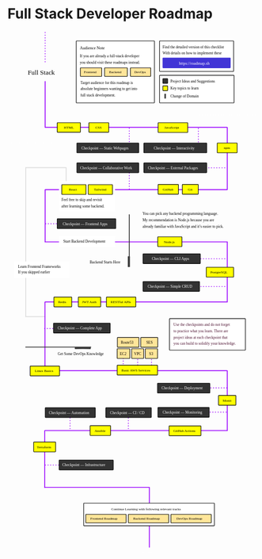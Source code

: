 # Full Stack Developer Roadmap

<link href="style/main.css" rel="stylesheet">

<svg xmlns="http://www.w3.org/2000/svg" xmlns:xlink="http://www.w3.org/1999/xlink" viewBox="273 210 1206 2520" style="font-family: balsamiq"><path d="M571.7488654121705 2303.2177355803096Q512.6424936607712 2303.2177355803096 453.5361219093718 2303.2177355803096" fill="none" stroke="rgb(153,0,255)" stroke-width="4" stroke-linecap="round" stroke-linejoin="round" stroke-dasharray="0.8 12"></path><path d="M857.5361219093718 2049.943093394399Q857.5361219093718 2093.080414487354 857.5361219093718 2136.2177355803096" fill="none" stroke="rgb(153,0,255)" stroke-width="4" stroke-linecap="round" stroke-linejoin="round" stroke-dasharray="0.8 12"></path><path d="M1240.2886071293653 2047.9766090317526Q1287.4123645193686 2047.9766090317526 1334.5361219093718 2047.9766090317526" fill="none" stroke="rgb(153,0,255)" stroke-width="4" stroke-linecap="round" stroke-linejoin="round" stroke-dasharray="0.8 12"></path><path d="M1243.2886071293653 1930.9766090317526Q1290.4123645193686 1930.9766090317526 1337.5361219093718 1930.9766090317526" fill="none" stroke="rgb(153,0,255)" stroke-width="4" stroke-linecap="round" stroke-linejoin="round" stroke-dasharray="0.8 12"></path><path d="M969.5361219093718 1768.5Q969.5361219093718 1803 969.5361219093718 1837.5" fill="none" stroke="rgb(153,0,255)" stroke-width="4" stroke-linecap="round" stroke-linejoin="round" stroke-dasharray="0.8 12"></path><path d="M902.5361219093718 1768.5Q902.5361219093718 1803 902.5361219093718 1837.5" fill="none" stroke="rgb(153,0,255)" stroke-width="4" stroke-linecap="round" stroke-linejoin="round" stroke-dasharray="0.8 12"></path><path d="M832.5361219093718 1762.5Q832.5361219093718 1797 832.5361219093718 1831.5" fill="none" stroke="rgb(153,0,255)" stroke-width="4" stroke-linecap="round" stroke-linejoin="round" stroke-dasharray="0.8 12"></path><path d="M454.76752415733176 1847.7942452326542Q894.3046279664325 1847.7942452326542 1333.8417317755348 1847.7942452326542" fill="none" stroke="rgb(153,0,255)" stroke-width="4" stroke-linecap="round" stroke-linejoin="round" stroke-dasharray="undefined"></path><path d="M556.6666666666666 938.3333333333334Q556.6666666666666 903.0637892829939 556.6666666666666 867.7942452326542" fill="none" stroke="rgb(221,221,221)" stroke-width="4" stroke-linecap="round" stroke-linejoin="round" stroke-dasharray="undefined"></path><path d="M361 1587Q407.58333333333326 1586.8144888468607 454 1587" fill="none" stroke="rgb(221,221,221)" stroke-width="4" stroke-linecap="round" stroke-linejoin="round" stroke-dasharray="undefined"></path><path d="M452.5361219093718 1644.1207086768127Q567.2680609546858 1644.1207086768127 682 1644.1207086768127" fill="none" stroke="rgb(153,0,255)" stroke-width="4" stroke-linecap="round" stroke-linejoin="round" stroke-dasharray="0.8 12"></path><path d="M573.3893878858487 1138.1207086768127Q513.6946939429243 1138.1207086768127 454 1138.1207086768127" fill="none" stroke="rgb(153,0,255)" stroke-width="4" stroke-linecap="round" stroke-linejoin="round" stroke-dasharray="0.8 12"></path><path d="M455 975.4557875581764Q455 1100.6028297220073 455 1225.7498718858383" fill="none" stroke="rgb(153,0,255)" stroke-width="4" stroke-linecap="round" stroke-linejoin="round" stroke-dasharray="undefined"></path><path d="M862 880.2460997825185Q862 926.6834042296655 862 973.1207086768126" fill="none" stroke="rgb(153,0,255)" stroke-width="4" stroke-linecap="round" stroke-linejoin="round" stroke-dasharray="0.8 12"></path><path d="M1196 678.3057395621006Q1196 730.7132241194565 1196 783.1207086768126" fill="none" stroke="rgb(153,0,255)" stroke-width="4" stroke-linecap="round" stroke-linejoin="round" stroke-dasharray="0.8 12"></path><path d="M862 676.9348559937681Q862 730.0277823352903 862 783.1207086768126" fill="none" stroke="rgb(153,0,255)" stroke-width="4" stroke-linecap="round" stroke-linejoin="round" stroke-dasharray="0.8 12"></path><path d="M455 451.0589260765058Q455 562.0294630382529 455 673" fill="none" stroke="rgb(153,0,255)" stroke-width="4" stroke-linecap="round" stroke-linejoin="round" stroke-dasharray="undefined"></path><path d="M457.52388935571037 672.7942452326542Q896.2619446778547 672.7942452326542 1335 672.7942452326542" fill="none" stroke="rgb(153,0,255)" stroke-width="4" stroke-linecap="round" stroke-linejoin="round" stroke-dasharray="undefined"></path><g class="clickable-group" data-group-id="101-css"><rect x="666.35" y="650.35" width="96.3" height="46.3" rx="2" fill="rgb(255,255,0)" fill-opacity="1" stroke="rgb(0,0,0)" stroke-width="2.7"></rect><text x="698" y="679.5" fill="rgb(0,0,0)" font-style="normal" font-weight="normal" font-size="17px"><tspan>CSS</tspan></text></g><g class="clickable-group done" data-group-id="103-javascript"><rect x="1001.35" y="650.35" width="143.3" height="47.3" rx="2" fill="rgb(255,255,0)" fill-opacity="1" stroke="rgb(0,0,0)" stroke-width="2.7"></rect><text x="1032" y="679.5" fill="rgb(0,0,0)" font-style="normal" font-weight="normal" font-size="17px"><tspan>JavaScript</tspan></text></g><g class="clickable-group" data-group-id="100-html"><rect x="513.35" y="650.35" width="112.3" height="46.3" rx="2" fill="rgb(255,255,0)" fill-opacity="1" stroke="rgb(0,0,0)" stroke-width="2.7"></rect><text x="546" y="679.5" fill="rgb(0,0,0)" font-style="normal" font-weight="normal" font-size="17px"><tspan>HTML</tspan></text></g><text x="371" y="418.5" fill="rgb(0,0,0)" font-style="normal" font-weight="normal" font-size="32px"><tspan>Full Stack </tspan></text><g><rect x="1008.35" y="255.35" width="358.3" height="147.3" rx="2" fill="rgb(255,255,255)" fill-opacity="1" stroke="rgb(0,0,0)" stroke-width="2.7"></rect><text x="1023" y="291.5" fill="rgb(0,0,0)" font-style="normal" font-weight="normal" font-size="18px"><tspan>Find the detailed version of this checklist</tspan></text><text x="1023" y="320" fill="rgb(0,0,0)" font-style="normal" font-weight="normal" font-size="18px"><tspan>With details on how to implement these</tspan></text><g class="clickable-group" data-group-id="ext_link:roadmap.sh"><rect x="1024.35" y="337.35" width="326.3" height="48.3" rx="2" fill="rgb(65,53,214)" fill-opacity="1" stroke="rgb(65,53,214)" stroke-width="2.7"></rect><text x="1102" y="369.5" fill="rgb(255,255,255)" font-style="normal" font-weight="normal" font-size="20px"><tspan>https://roadmap.sh</tspan></text></g></g><path d="M455 214.5Q455 290.6471226163271 455 366.7942452326543" fill="none" stroke="rgb(153,0,255)" stroke-width="4" stroke-linecap="round" stroke-linejoin="round" stroke-dasharray="0.8 12"></path><g class="clickable-group" data-group-id="102-checkpoint-static-websites"><rect x="608.35" y="748.35" width="299.3" height="47.3" rx="2" fill="rgb(51,51,51)" fill-opacity="1" stroke="rgb(0,0,0)" stroke-width="2.7"></rect><text x="630" y="779" fill="rgb(255,255,255)" font-style="normal" font-weight="normal" font-size="18px"><tspan>Checkpoint — Static Webpages</tspan></text></g><path d="M454.76752415733176 1225.7942452326542Q895.3695210164376 1225.7942452326542 1335.971517875545 1225.7942452326542" fill="none" stroke="rgb(153,0,255)" stroke-width="4" stroke-linecap="round" stroke-linejoin="round" stroke-dasharray="undefined"></path><g class="clickable-group" data-group-id="104-checkpoint-interactivity"><rect x="932.35" y="748.35" width="304.3" height="47.3" rx="2" fill="rgb(51,51,51)" fill-opacity="1" stroke="rgb(0,0,0)" stroke-width="2.7"></rect><text x="980" y="778.5" fill="rgb(255,255,255)" font-style="normal" font-weight="normal" font-size="18px"><tspan>Checkpoint — Interactivity</tspan></text></g><path d="M1336 674Q1336 823.1629965117395 1336 972.325993023479" fill="none" stroke="rgb(153,0,255)" stroke-width="4" stroke-linecap="round" stroke-linejoin="round" stroke-dasharray="undefined"></path><g class="clickable-group done" data-group-id="105-npm"><rect x="1287.35" y="748.35" width="96.3" height="47.3" rx="2" fill="rgb(255,255,0)" fill-opacity="1" stroke="rgb(0,0,0)" stroke-width="2.7"></rect><text x="1319" y="776.5" fill="rgb(0,0,0)" font-style="normal" font-weight="normal" font-size="17px"><tspan>npm</tspan></text></g><path d="M1105.5361219093718 868.1207086768126Q1218.5339408909576 868.1207086768126 1331.5317598725437 868.1207086768126" fill="none" stroke="rgb(153,0,255)" stroke-width="4" stroke-linecap="round" stroke-linejoin="round" stroke-dasharray="0.8 12"></path><g class="clickable-group" data-group-id="106-external-packages"><rect x="932.35" y="844.35" width="304.3" height="47.3" rx="2" fill="rgb(51,51,51)" fill-opacity="1" stroke="rgb(0,0,0)" stroke-width="2.7"></rect><text x="952" y="875" fill="rgb(255,255,255)" font-style="normal" font-weight="normal" font-size="18px"><tspan>Checkpoint — External Packages</tspan></text></g><path d="M455.0901988726955 973.7942452326542Q895.0450994363473 973.7942452326542 1335 973.7942452326542" fill="none" stroke="rgb(153,0,255)" stroke-width="4" stroke-linecap="round" stroke-linejoin="round" stroke-dasharray="undefined"></path><g class="clickable-group done" data-group-id="107-git"><rect x="1118.35" y="948.35" width="77.3" height="47.3" rx="2" fill="rgb(255,255,0)" fill-opacity="1" stroke="rgb(0,0,0)" stroke-width="2.7"></rect><text x="1146" y="978" fill="rgb(0,0,0)" font-style="normal" font-weight="normal" font-size="17px"><tspan>Git</tspan></text></g><g class="clickable-group done" data-group-id="108-github"><rect x="1001.35" y="948.35" width="98.3" height="47.3" rx="2" fill="rgb(255,255,0)" fill-opacity="1" stroke="rgb(0,0,0)" stroke-width="2.7"></rect><text x="1024" y="978" fill="rgb(0,0,0)" font-style="normal" font-weight="normal" font-size="17px"><tspan>GitHub</tspan></text></g><g class="clickable-group" data-group-id="109-collaborative-work"><rect x="608.35" y="844.35" width="299.3" height="47.3" rx="2" fill="rgb(51,51,51)" fill-opacity="1" stroke="rgb(0,0,0)" stroke-width="2.7"></rect><text x="624" y="876" fill="rgb(255,255,255)" font-style="normal" font-weight="normal" font-size="18px"><tspan>Checkpoint — Collaborative Work</tspan></text></g><rect x="523.35" y="933.35" width="268.3" height="146.3" rx="2" fill="rgb(255,255,255)" fill-opacity="1" stroke="rgb(255,255,255)" stroke-width="2.7"></rect><g class="clickable-group" data-group-id="112-frontend-apps"><rect x="513.35" y="1114.35" width="283.3" height="47.3" rx="2" fill="rgb(51,51,51)" fill-opacity="1" stroke="rgb(0,0,0)" stroke-width="2.7"></rect><text x="540" y="1144.5" fill="rgb(255,255,255)" font-style="normal" font-weight="normal" font-size="18px"><tspan>Checkpoint — Frontend Apps</tspan></text></g><text x="534" y="1029.5" fill="rgb(0,0,0)" font-style="normal" font-weight="normal" font-size="18px"><tspan>Feel free to skip and revisit</tspan></text><g class="clickable-group" data-group-id="111-react"><rect x="535.35" y="949.35" width="117.3" height="47.3" rx="2" fill="rgb(255,255,0)" fill-opacity="1" stroke="rgb(0,0,0)" stroke-width="2.7"></rect><text x="570" y="978.5" fill="rgb(0,0,0)" font-style="normal" font-weight="normal" font-size="17px"><tspan>React</tspan></text></g><g class="clickable-group" data-group-id="110-tailwind"><rect x="663.35" y="949.35" width="117.3" height="47.3" rx="2" fill="rgb(255,255,0)" fill-opacity="1" stroke="rgb(0,0,0)" stroke-width="2.7"></rect><text x="691" y="978.5" fill="rgb(0,0,0)" font-style="normal" font-weight="normal" font-size="17px"><tspan>Tailwind</tspan></text></g><text x="534" y="1059.5" fill="rgb(0,0,0)" font-style="normal" font-weight="normal" font-size="18px"><tspan>after learning some backend.</tspan></text><g class="clickable-group done" data-group-id="113-nodejs"><rect x="999.35" y="1201.35" width="117.3" height="47.3" rx="2" fill="rgb(255,255,0)" fill-opacity="1" stroke="rgb(0,0,0)" stroke-width="2.7"></rect><text x="1029" y="1231" fill="rgb(0,0,0)" font-style="normal" font-weight="normal" font-size="17px"><tspan>Node.js</tspan></text></g><rect x="523.35" y="1198.35" width="268.3" height="51.3" rx="2" fill="rgb(255,255,255)" fill-opacity="1" stroke="rgb(255,255,255)" stroke-width="2.7"></rect><text x="543" y="1230.5" fill="rgb(0,0,0)" font-style="normal" font-weight="normal" font-size="18px"><tspan>Start Backend Development</tspan></text><g><text x="926" y="1096.5" fill="rgb(0,0,0)" font-style="normal" font-weight="normal" font-size="18px"><tspan>You can pick any backend programming language.</tspan></text><text x="926" y="1125.5" fill="rgb(0,0,0)" font-style="normal" font-weight="normal" font-size="18px"><tspan>My recommendation is Node.js because you are</tspan></text><text x="926" y="1156.5" fill="rgb(0,0,0)" font-style="normal" font-weight="normal" font-size="18px"><tspan>already familiar with JavaScript and it’s easier to pick.</tspan></text></g><path d="M1336 1226Q1336 1370.4797043591245 1336 1514.9594087182493" fill="none" stroke="rgb(153,0,255)" stroke-width="4" stroke-linecap="round" stroke-linejoin="round" stroke-dasharray="undefined"></path><path d="M1105.5361219093718 1307.1207086768127Q1220.2680609546858 1307.1207086768127 1335 1307.1207086768127" fill="none" stroke="rgb(153,0,255)" stroke-width="4" stroke-linecap="round" stroke-linejoin="round" stroke-dasharray="0.8 12"></path><g class="clickable-group" data-group-id="114-cli-apps"><rect x="928.35" y="1283.35" width="277.3" height="47.3" rx="2" fill="rgb(51,51,51)" fill-opacity="1" stroke="rgb(0,0,0)" stroke-width="2.7"></rect><text x="971" y="1313.5" fill="rgb(255,255,255)" font-style="normal" font-weight="normal" font-size="18px"><tspan>Checkpoint — CLI Apps</tspan></text></g><g class="clickable-group" data-group-id="115-postgresql"><rect x="1234.35" y="1348.35" width="132.3" height="47.3" rx="2" fill="rgb(255,255,0)" fill-opacity="1" stroke="rgb(0,0,0)" stroke-width="2.7"></rect><text x="1254" y="1378" fill="rgb(0,0,0)" font-style="normal" font-weight="normal" font-size="17px"><tspan>PostgreSQL</tspan></text></g><path d="M1105.5361219093718 1441.1207086768127Q1220.2680609546858 1441.1207086768127 1335 1441.1207086768127" fill="none" stroke="rgb(153,0,255)" stroke-width="4" stroke-linecap="round" stroke-linejoin="round" stroke-dasharray="0.8 12"></path><g class="clickable-group" data-group-id="116-crud"><rect x="928.35" y="1417.35" width="273.3" height="47.3" rx="2" fill="rgb(51,51,51)" fill-opacity="1" stroke="rgb(0,0,0)" stroke-width="2.7"></rect><text x="951" y="1447.5" fill="rgb(255,255,255)" font-style="normal" font-weight="normal" font-size="18px"><tspan>Checkpoint — Simple CRUD</tspan></text></g><path d="M454.76752415733176 1515.7942452326542Q895.3695210164376 1515.7942452326542 1335.971517875545 1515.7942452326542" fill="none" stroke="rgb(153,0,255)" stroke-width="4" stroke-linecap="round" stroke-linejoin="round" stroke-dasharray="undefined"></path><path d="M862 1094.2769850029135Q862 1219.515449089424 862 1344.7539131759347" fill="none" stroke="rgb(51,51,51)" stroke-width="4" stroke-linecap="round" stroke-linejoin="round" stroke-dasharray="undefined"></path><text x="671" y="1329.5" fill="rgb(0,0,0)" font-style="normal" font-weight="normal" font-size="18px"><tspan>Backend Starts Here</tspan></text><path d="M857 1297.0130755790528Q857 1321.169534301266 857 1345.325993023479" fill="none" stroke="rgb(51,51,51)" stroke-width="4" stroke-linecap="round" stroke-linejoin="round" stroke-dasharray="undefined"></path><path d="M859 1297.0130755790528Q859 1321.169534301266 859 1345.325993023479" fill="none" stroke="rgb(51,51,51)" stroke-width="4" stroke-linecap="round" stroke-linejoin="round" stroke-dasharray="undefined"></path><path d="M863 1297.0130755790528Q863 1321.169534301266 863 1345.325993023479" fill="none" stroke="rgb(51,51,51)" stroke-width="4" stroke-linecap="round" stroke-linejoin="round" stroke-dasharray="undefined"></path><g class="clickable-group" data-group-id="117-restful-apis"><rect x="751.35" y="1492.35" width="142.3" height="47.3" rx="2" fill="rgb(255,255,0)" fill-opacity="1" stroke="rgb(0,0,0)" stroke-width="2.7"></rect><text x="772" y="1522" fill="rgb(0,0,0)" font-style="normal" font-weight="normal" font-size="17px"><tspan>RESTful APIs</tspan></text></g><g class="clickable-group" data-group-id="118-jwt-auth"><rect x="615.35" y="1492.35" width="108.3" height="47.3" rx="2" fill="rgb(255,255,0)" fill-opacity="1" stroke="rgb(0,0,0)" stroke-width="2.7"></rect><text x="633" y="1522" fill="rgb(0,0,0)" font-style="normal" font-weight="normal" font-size="17px"><tspan>JWT Auth</tspan></text></g><g class="clickable-group" data-group-id="120-complete-app"><rect x="495.35" y="1618.35" width="274.3" height="47.3" rx="2" fill="rgb(51,51,51)" fill-opacity="1" stroke="rgb(0,0,0)" stroke-width="2.7"></rect><text x="515" y="1648.5" fill="rgb(255,255,255)" font-style="normal" font-weight="normal" font-size="18px"><tspan>Checkpoint — Complete App</tspan></text></g><path d="M454 1517.4557875581763Q454 1682.977893779088 454 1848.5" fill="none" stroke="rgb(153,0,255)" stroke-width="4" stroke-linecap="round" stroke-linejoin="round" stroke-dasharray="undefined"></path><g class="clickable-group done" data-group-id="119-redis"><rect x="497.35" y="1492.35" width="86.3" height="47.3" rx="2" fill="rgb(255,255,0)" fill-opacity="1" stroke="rgb(0,0,0)" stroke-width="2.7"></rect><text x="518" y="1521.5" fill="rgb(0,0,0)" font-style="normal" font-weight="normal" font-size="17px"><tspan>Redis</tspan></text></g><path d="M361 869Q361 1227.8541346381262 361 1587" fill="none" stroke="rgb(221,221,221)" stroke-width="4" stroke-linecap="round" stroke-linejoin="round" stroke-dasharray="undefined"></path><path d="M361 867Q458.49871794871774 866.8148231443565 556 867" fill="none" stroke="rgb(221,221,221)" stroke-width="4" stroke-linecap="round" stroke-linejoin="round" stroke-dasharray="undefined"></path><rect x="304.35" y="1321.35" width="268.3" height="77.3" rx="2" fill="rgb(255,255,255)" fill-opacity="1" stroke="rgb(255,255,255)" stroke-width="2.7"></rect><text x="324" y="1350.5" fill="rgb(0,0,0)" font-style="normal" font-weight="normal" font-size="18px"><tspan>Learn Frontend Frameworks</tspan></text><text x="324" y="1378.5" fill="rgb(0,0,0)" font-style="normal" font-weight="normal" font-size="18px"><tspan>If you skipped earlier</tspan></text><path d="M675.8491796319084 1733.7539131759347Q518.4245898159543 1733.7539131759347 361 1733.7539131759347" fill="none" stroke="rgb(51,51,51)" stroke-width="4" stroke-linecap="round" stroke-linejoin="round" stroke-dasharray="undefined"></path><path d="M674 1737Q636.6563350221927 1736.7764647156214 600 1737" fill="none" stroke="rgb(51,51,51)" stroke-width="4" stroke-linecap="round" stroke-linejoin="round" stroke-dasharray="undefined"></path><path d="M674 1741Q636.6563350221927 1740.7764647156214 600 1741" fill="none" stroke="rgb(51,51,51)" stroke-width="4" stroke-linecap="round" stroke-linejoin="round" stroke-dasharray="undefined"></path><text x="516" y="1773.5" fill="rgb(0,0,0)" font-style="normal" font-weight="normal" font-size="18px"><tspan>Get Some DevOps Knowledge</tspan></text><g class="clickable-group" data-group-id="121-linux-basics"><rect x="382.35" y="1825.35" width="142.3" height="47.3" rx="2" fill="rgb(255,255,0)" fill-opacity="1" stroke="rgb(0,0,0)" stroke-width="2.7"></rect><text x="405" y="1854.5" fill="rgb(0,0,0)" font-style="normal" font-weight="normal" font-size="17px"><tspan>Linux Basics</tspan></text></g><g class="clickable-group" data-group-id="122-basic-aws-services"><rect x="803.35" y="1821.35" width="195.3" height="47.3" rx="2" fill="rgb(255,255,0)" fill-opacity="1" stroke="rgb(0,0,0)" stroke-width="2.7"></rect><text x="824" y="1851" fill="rgb(0,0,0)" font-style="normal" font-weight="normal" font-size="17px"><tspan>Basic AWS Services</tspan></text></g><g class="clickable-group" data-group-id="100-basic-aws-services:ec2"><rect x="803.35" y="1741.35" width="61.3" height="47.3" rx="2" fill="rgb(255,229,153)" fill-opacity="1" stroke="rgb(0,0,0)" stroke-width="2.7"></rect><text x="816" y="1771.5" fill="rgb(0,0,0)" font-style="normal" font-weight="normal" font-size="18px"><tspan>EC2</tspan></text></g><g class="clickable-group" data-group-id="101-basic-aws-services:vpc"><rect x="873.35" y="1741.35" width="58.3" height="47.3" rx="2" fill="rgb(255,229,153)" fill-opacity="1" stroke="rgb(0,0,0)" stroke-width="2.7"></rect><text x="885" y="1772" fill="rgb(0,0,0)" font-style="normal" font-weight="normal" font-size="18px"><tspan>VPC</tspan></text></g><g class="clickable-group" data-group-id="103-basic-aws-services:route53"><rect x="804.35" y="1687.35" width="104.3" height="47.3" rx="2" fill="rgb(255,229,153)" fill-opacity="1" stroke="rgb(0,0,0)" stroke-width="2.7"></rect><text x="821" y="1717.5" fill="rgb(0,0,0)" font-style="normal" font-weight="normal" font-size="18px"><tspan>Route53</tspan></text></g><g class="clickable-group" data-group-id="104-basic-aws-services:ses"><rect x="917.35" y="1687.35" width="82.3" height="47.3" rx="2" fill="rgb(255,229,153)" fill-opacity="1" stroke="rgb(0,0,0)" stroke-width="2.7"></rect><text x="944" y="1717.5" fill="rgb(0,0,0)" font-style="normal" font-weight="normal" font-size="18px"><tspan>SES</tspan></text></g><g class="clickable-group" data-group-id="102-basic-aws-services:s3"><rect x="939.35" y="1741.35" width="59.3" height="47.3" rx="2" fill="rgb(255,229,153)" fill-opacity="1" stroke="rgb(0,0,0)" stroke-width="2.7"></rect><text x="958" y="1771.5" fill="rgb(0,0,0)" font-style="normal" font-weight="normal" font-size="18px"><tspan>S3</tspan></text></g><path d="M1336 1848Q1336 1992.4797043591245 1336 2136.9594087182495" fill="none" stroke="rgb(153,0,255)" stroke-width="4" stroke-linecap="round" stroke-linejoin="round" stroke-dasharray="undefined"></path><g class="clickable-group" data-group-id="127-ci-cd"><rect x="748.35" y="2026.35" width="220.3" height="47.3" rx="2" fill="rgb(51,51,51)" fill-opacity="1" stroke="rgb(0,0,0)" stroke-width="2.7"></rect><text x="769" y="2057" fill="rgb(255,255,255)" font-style="normal" font-weight="normal" font-size="18px"><tspan>Checkpoint — CI / CD</tspan></text></g><g class="clickable-group" data-group-id="124-monit"><rect x="1293.35" y="1967.35" width="84.3" height="47.3" rx="2" fill="rgb(255,255,0)" fill-opacity="1" stroke="rgb(0,0,0)" stroke-width="2.7"></rect><text x="1314" y="1996.5" fill="rgb(0,0,0)" font-style="normal" font-weight="normal" font-size="17px"><tspan>Monit</tspan></text></g><g class="clickable-group" data-group-id="125-monitoring"><rect x="1000.35" y="2025.35" width="248.3" height="47.3" rx="2" fill="rgb(51,51,51)" fill-opacity="1" stroke="rgb(0,0,0)" stroke-width="2.7"></rect><text x="1023" y="2055.5" fill="rgb(255,255,255)" font-style="normal" font-weight="normal" font-size="18px"><tspan>Checkpoint — Monitoring</tspan></text></g><path d="M453.899453087939 2136.7942452326542Q894.370592431736 2136.7942452326542 1334.8417317755348 2136.7942452326542" fill="none" stroke="rgb(153,0,255)" stroke-width="4" stroke-linecap="round" stroke-linejoin="round" stroke-dasharray="undefined"></path><g class="clickable-group done" data-group-id="126-github-actions"><rect x="1054.35" y="2114.35" width="154.3" height="47.3" rx="2" fill="rgb(255,255,0)" fill-opacity="1" stroke="rgb(0,0,0)" stroke-width="2.7"></rect><text x="1075" y="2144" fill="rgb(0,0,0)" font-style="normal" font-weight="normal" font-size="17px"><tspan>GitHub Actions</tspan></text></g><g class="clickable-group" data-group-id="123-deployment"><rect x="998.35" y="1908.35" width="253.3" height="47.3" rx="2" fill="rgb(51,51,51)" fill-opacity="1" stroke="rgb(0,0,0)" stroke-width="2.7"></rect><text x="1018" y="1938.5" fill="rgb(255,255,255)" font-style="normal" font-weight="normal" font-size="18px"><tspan>Checkpoint — Deployment</tspan></text></g><g class="clickable-group" data-group-id="128-ansible"><rect x="672.35" y="2113.35" width="99.3" height="47.3" rx="2" fill="rgb(255,255,0)" fill-opacity="1" stroke="rgb(0,0,0)" stroke-width="2.7"></rect><text x="694" y="2143" fill="rgb(0,0,0)" font-style="normal" font-weight="normal" font-size="17px"><tspan>Ansible</tspan></text></g><path d="M575.5361219093718 2049.943093394399Q575.5361219093718 2093.080414487354 575.5361219093718 2136.2177355803096" fill="none" stroke="rgb(153,0,255)" stroke-width="4" stroke-linecap="round" stroke-linejoin="round" stroke-dasharray="0.8 12"></path><g class="clickable-group" data-group-id="129-automation"><rect x="455.35" y="2026.35" width="242.3" height="47.3" rx="2" fill="rgb(51,51,51)" fill-opacity="1" stroke="rgb(0,0,0)" stroke-width="2.7"></rect><text x="473" y="2056.5" fill="rgb(255,255,255)" font-style="normal" font-weight="normal" font-size="18px"><tspan>Checkpoint — Automation</tspan></text></g><path d="M453 2137.4557875581763Q453 2274.4824615715365 453 2411.5091355848967" fill="none" stroke="rgb(153,0,255)" stroke-width="4" stroke-linecap="round" stroke-linejoin="round" stroke-dasharray="undefined"></path><g class="clickable-group" data-group-id="130-terraform"><rect x="399.35" y="2192.35" width="106.3" height="47.3" rx="2" fill="rgb(255,255,0)" fill-opacity="1" stroke="rgb(0,0,0)" stroke-width="2.7"></rect><text x="415" y="2221.5" fill="rgb(0,0,0)" font-style="normal" font-weight="normal" font-size="17px"><tspan>Terraform</tspan></text></g><rect x="1056.35" y="1596.35" width="367.3" height="152.3" rx="2" fill="rgb(255,255,255)" fill-opacity="1" stroke="rgb(0,0,0)" stroke-width="2.7"></rect><text x="1076" y="1632.5" fill="rgb(76,17,48)" font-style="normal" font-weight="normal" font-size="18px"><tspan>Use the checkpoints and do not forget</tspan></text><text x="1076" y="1662.5" fill="rgb(76,17,48)" font-style="normal" font-weight="normal" font-size="18px"><tspan>to practice what you learn. There are</tspan></text><text x="1076" y="1692.5" fill="rgb(76,17,48)" font-style="normal" font-weight="normal" font-size="18px"><tspan>project ideas at each checkpoint that</tspan></text><text x="1076" y="1722.5" fill="rgb(76,17,48)" font-style="normal" font-weight="normal" font-size="18px"><tspan>you can build to solidify your knowledge.</tspan></text><g class="clickable-group" data-group-id="131-infrastructure"><rect x="522.35" y="2279.35" width="262.3" height="47.3" rx="2" fill="rgb(51,51,51)" fill-opacity="1" stroke="rgb(0,0,0)" stroke-width="2.7"></rect><text x="538" y="2309.5" fill="rgb(255,255,255)" font-style="normal" font-weight="normal" font-size="18px"><tspan>Checkpoint — Infrastructure</tspan></text></g><path d="M452.899453087939 2410.7942452326542Q704.8115327129658 2410.7942452326542 956.7236123379937 2410.7942452326542" fill="none" stroke="rgb(153,0,255)" stroke-width="4" stroke-linecap="round" stroke-linejoin="round" stroke-dasharray="undefined"></path><path d="M959 2411Q959 2555.4797043591248 959 2699.9594087182495" fill="none" stroke="rgb(153,0,255)" stroke-width="4" stroke-linecap="round" stroke-linejoin="round" stroke-dasharray="undefined"></path><rect x="641.35" y="2487.35" width="632.3" height="109.3" rx="2" fill="rgb(255,255,255)" fill-opacity="1" stroke="rgb(0,0,0)" stroke-width="2.7"></rect><text x="775" y="2521.5" fill="rgb(0,0,0)" font-style="normal" font-weight="normal" font-size="17px"><tspan>Continue Learning with following relevant tracks</tspan></text><g class="clickable-group" data-group-id="ext_link:roadmap.sh/devops"><rect x="1063.35" y="2541.35" width="195.3" height="41.3" rx="2" fill="rgb(255,229,153)" fill-opacity="1" stroke="rgb(0,0,0)" stroke-width="2.7"></rect><text x="1090" y="2567.5" fill="rgb(0,0,0)" font-style="normal" font-weight="normal" font-size="17px"><tspan>DevOps Roadmap</tspan></text></g><g class="clickable-group" data-group-id="ext_link:roadmap.sh/backend"><rect x="857.35" y="2541.35" width="195.3" height="41.3" rx="2" fill="rgb(255,229,153)" fill-opacity="1" stroke="rgb(0,0,0)" stroke-width="2.7"></rect><text x="881" y="2567.5" fill="rgb(0,0,0)" font-style="normal" font-weight="normal" font-size="17px"><tspan>Backend Roadmap</tspan></text></g><g class="clickable-group" data-group-id="ext_link:roadmap.sh/frontend"><rect x="651.35" y="2541.35" width="195.3" height="41.3" rx="2" fill="rgb(255,229,153)" fill-opacity="1" stroke="rgb(0,0,0)" stroke-width="2.7"></rect><text x="674" y="2567.5" fill="rgb(0,0,0)" font-style="normal" font-weight="normal" font-size="17px"><tspan>Frontend Roadmap</tspan></text></g><g><rect x="605.35" y="255.35" width="378.3" height="299.3" rx="2" fill="rgb(255,255,255)" fill-opacity="1" stroke="rgb(0,0,0)" stroke-width="2.7"></rect><text x="623" y="334.5" fill="rgb(0,0,0)" font-style="normal" font-weight="normal" font-size="18px"><tspan>If you are already a full-stack developer</tspan></text><text x="623" y="364.5" fill="rgb(0,0,0)" font-style="normal" font-weight="normal" font-size="18px"><tspan>you should visit these roadmaps instead.</tspan></text><g class="clickable-group" data-group-id="ext_link:roadmap.sh/frontend"><rect x="625.35" y="385.35" width="103.3" height="41.3" rx="2" fill="rgb(255,229,153)" fill-opacity="1" stroke="rgb(0,0,0)" stroke-width="2.7"></rect><text x="642" y="411.5" fill="rgb(0,0,0)" font-style="normal" font-weight="normal" font-size="17px"><tspan>Frontend</tspan></text></g><g class="clickable-group" data-group-id="ext_link:roadmap.sh/backend"><rect x="742.35" y="385.35" width="110.3" height="41.3" rx="2" fill="rgb(255,229,153)" fill-opacity="1" stroke="rgb(0,0,0)" stroke-width="2.7"></rect><text x="764" y="411.5" fill="rgb(0,0,0)" font-style="normal" font-weight="normal" font-size="17px"><tspan>Backend</tspan></text></g><g class="clickable-group" data-group-id="ext_link:roadmap.sh/devops"><rect x="867.35" y="385.35" width="98.3" height="41.3" rx="2" fill="rgb(255,229,153)" fill-opacity="1" stroke="rgb(0,0,0)" stroke-width="2.7"></rect><text x="886" y="411.5" fill="rgb(0,0,0)" font-style="normal" font-weight="normal" font-size="17px"><tspan>DevOps</tspan></text></g><text x="626" y="462.5" fill="rgb(0,0,0)" font-style="normal" font-weight="normal" font-size="18px"><tspan>Target audience for this roadmap is</tspan></text><text x="626" y="492.5" fill="rgb(0,0,0)" font-style="normal" font-weight="normal" font-size="18px"><tspan>absolute beginners wanting to get into</tspan></text><text x="626" y="522.5" fill="rgb(0,0,0)" font-style="normal" font-weight="normal" font-size="18px"><tspan>full stack development.</tspan></text><text x="623" y="295.5" fill="rgb(0,0,0)" font-style="normal" font-weight="normal" font-size="20px"><tspan>Audience Note</tspan></text></g><rect x="1008.35" y="421.35" width="360.3" height="133.3" rx="2" fill="rgb(255,255,255)" fill-opacity="1" stroke="rgb(0,0,0)" stroke-width="2.7"></rect><rect x="1024.35" y="437.35" width="23.3" height="23.3" rx="2" fill="rgb(51,51,51)" fill-opacity="1" stroke="rgb(0,0,0)" stroke-width="2.7"></rect><text x="1061" y="456" fill="rgb(0,0,0)" font-style="normal" font-weight="normal" font-size="18px"><tspan>Project Ideas and Suggestions</tspan></text><rect x="1024.35" y="472.35" width="23.3" height="23.3" rx="2" fill="rgb(255,255,0)" fill-opacity="1" stroke="rgb(0,0,0)" stroke-width="2.7"></rect><text x="1061" y="490.5" fill="rgb(0,0,0)" font-style="normal" font-weight="normal" font-size="18px"><tspan>Key topics to learn</tspan></text><path d="M1034 512.075265886989Q1034 521.9145895314618 1034 531.7539131759347" fill="none" stroke="rgb(51,51,51)" stroke-width="4" stroke-linecap="round" stroke-linejoin="round" stroke-dasharray="undefined"></path><text x="1061" y="528.5" fill="rgb(0,0,0)" font-style="normal" font-weight="normal" font-size="18px"><tspan>Change of Domain</tspan></text><path d="M1037 512.075265886989Q1037 521.9145895314618 1037 531.7539131759347" fill="none" stroke="rgb(51,51,51)" stroke-width="4" stroke-linecap="round" stroke-linejoin="round" stroke-dasharray="undefined"></path><path d="M1202.5361219093718 613.1207086768126Q1337.8597737978243 613.1207086768126 1473.1834256862771 613.1207086768126" fill="none" stroke="rgb(255,255,255)" stroke-width="4" stroke-linecap="round" stroke-linejoin="round" stroke-dasharray="0.8 12"></path><path d="M278.4977084629428 747.1207086768126Q392.5147341677432 747.1207086768126 506.5317598725437 747.1207086768126" fill="none" stroke="rgb(255,255,255)" stroke-width="4" stroke-linecap="round" stroke-linejoin="round" stroke-dasharray="0.8 12"></path><path d="M929 2724.1207086768127Q959 2724.1207086768127 989 2724.1207086768127" fill="none" stroke="rgb(255,255,255)" stroke-width="4" stroke-linecap="round" stroke-linejoin="round" stroke-dasharray="0.8 12"></path></svg>